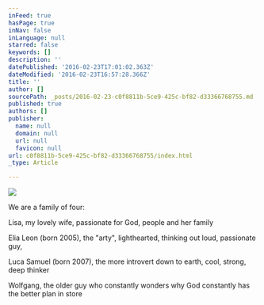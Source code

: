 ```yaml
---
inFeed: true
hasPage: true
inNav: false
inLanguage: null
starred: false
keywords: []
description: ''
datePublished: '2016-02-23T17:01:02.363Z'
dateModified: '2016-02-23T16:57:28.366Z'
title: ''
author: []
sourcePath: _posts/2016-02-23-c0f8811b-5ce9-425c-bf82-d33366768755.md
published: true
authors: []
publisher:
  name: null
  domain: null
  url: null
  favicon: null
url: c0f8811b-5ce9-425c-bf82-d33366768755/index.html
_type: Article

---
```

![](https://the-grid-user-content.s3-us-west-2.amazonaws.com/a00d846e-031c-4f00-8198-f54cf5378075.jpg)

We are a family of four: 

Lisa, my lovely wife, passionate for God, people and her family

Elia Leon (born 2005), the "arty", lighthearted, thinking out loud, passionate guy, 

Luca Samuel (born 2007), the more introvert down to earth, cool, strong, deep thinker

Wolfgang, the older guy who constantly wonders why God constantly has the better plan in store